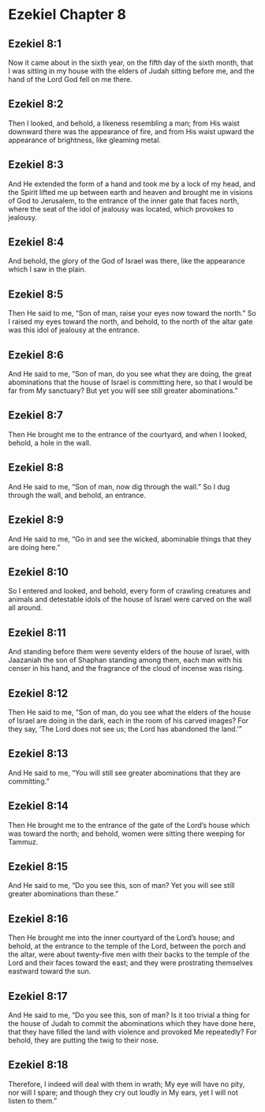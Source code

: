# Ezekiel Chapter 8

## Ezekiel 8:1

Now it came about in the sixth year, on the fifth day of the sixth month, that I was sitting in my house with the elders of Judah sitting before me, and the hand of the Lord God fell on me there.

## Ezekiel 8:2

Then I looked, and behold, a likeness resembling a man; from His waist downward there was the appearance of fire, and from His waist upward the appearance of brightness, like gleaming metal.

## Ezekiel 8:3

And He extended the form of a hand and took me by a lock of my head, and the Spirit lifted me up between earth and heaven and brought me in visions of God to Jerusalem, to the entrance of the inner gate that faces north, where the seat of the idol of jealousy was located, which provokes to jealousy.

## Ezekiel 8:4

And behold, the glory of the God of Israel was there, like the appearance which I saw in the plain.

## Ezekiel 8:5

Then He said to me, “Son of man, raise your eyes now toward the north.” So I raised my eyes toward the north, and behold, to the north of the altar gate was this idol of jealousy at the entrance.

## Ezekiel 8:6

And He said to me, “Son of man, do you see what they are doing, the great abominations that the house of Israel is committing here, so that I would be far from My sanctuary? But yet you will see still greater abominations.”

## Ezekiel 8:7

Then He brought me to the entrance of the courtyard, and when I looked, behold, a hole in the wall.

## Ezekiel 8:8

And He said to me, “Son of man, now dig through the wall.” So I dug through the wall, and behold, an entrance.

## Ezekiel 8:9

And He said to me, “Go in and see the wicked, abominable things that they are doing here.”

## Ezekiel 8:10

So I entered and looked, and behold, every form of crawling creatures and animals and detestable idols of the house of Israel were carved on the wall all around.

## Ezekiel 8:11

And standing before them were seventy elders of the house of Israel, with Jaazaniah the son of Shaphan standing among them, each man with his censer in his hand, and the fragrance of the cloud of incense was rising.

## Ezekiel 8:12

Then He said to me, “Son of man, do you see what the elders of the house of Israel are doing in the dark, each in the room of his carved images? For they say, ‘The Lord does not see us; the Lord has abandoned the land.’”

## Ezekiel 8:13

And He said to me, “You will still see greater abominations that they are committing.”

## Ezekiel 8:14

Then He brought me to the entrance of the gate of the Lord’s house which was toward the north; and behold, women were sitting there weeping for Tammuz.

## Ezekiel 8:15

And He said to me, “Do you see this, son of man? Yet you will see still greater abominations than these.”

## Ezekiel 8:16

Then He brought me into the inner courtyard of the Lord’s house; and behold, at the entrance to the temple of the Lord, between the porch and the altar, were about twenty-five men with their backs to the temple of the Lord and their faces toward the east; and they were prostrating themselves eastward toward the sun.

## Ezekiel 8:17

And He said to me, “Do you see this, son of man? Is it too trivial a thing for the house of Judah to commit the abominations which they have done here, that they have filled the land with violence and provoked Me repeatedly? For behold, they are putting the twig to their nose.

## Ezekiel 8:18

Therefore, I indeed will deal with them in wrath; My eye will have no pity, nor will I spare; and though they cry out loudly in My ears, yet I will not listen to them.”
